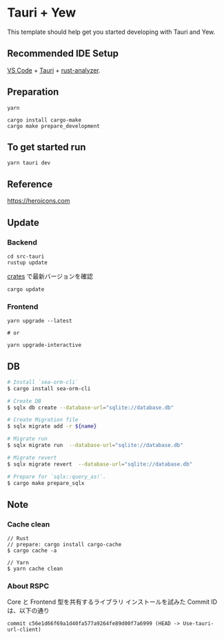 # Tauri + Yew

This template should help get you started developing with Tauri and Yew.

## Recommended IDE Setup

[VS Code](https://code.visualstudio.com/) + [Tauri](https://marketplace.visualstudio.com/items?itemName=tauri-apps.tauri-vscode) + [rust-analyzer](https://marketplace.visualstudio.com/items?itemName=rust-lang.rust-analyzer).

## Preparation

```text
yarn
```

```text
cargo install cargo-make
cargo make prepare_development
```

## To get started run

```text
yarn tauri dev
```

## Reference

<https://heroicons.com>

## Update

### Backend

```text
cd src-tauri
rustup update
```

[crates](https://crates.io) で最新バージョンを確認

```test
cargo update
```

### Frontend

```test
yarn upgrade --latest

# or

yarn upgrade-interactive
```

## DB

```bash
# Install `sea-orm-cli`
$ cargo install sea-orm-cli

# Create DB
$ sqlx db create --database-url="sqlite://database.db"

# Create Migration file
$ sqlx migrate add -r ${name}

# Migrate run
$ sqlx migrate run  --database-url="sqlite://database.db"

# Migrate revert
$ sqlx migrate revert  --database-url="sqlite://database.db"

# Prepare for `sqlx::query_as!`.
$ cargo make prepare_sqlx
```

## Note

### Cache clean

```text
// Rust
// prepare: cargo install cargo-cache
$ cargo cache -a

// Yarn
$ yarn cache clean
```

### About RSPC

Core と Frontend 型を共有するライブラリ
インストールを試みた Commit ID は、以下の通り

```text
commit c56e1d66f69a1d40fa577a9264fe89d00f7a6999 (HEAD -> Use-tauri-url-client)
```
